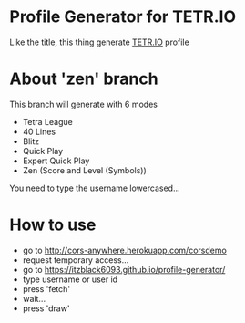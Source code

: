 
# Profile Generator for TETR.IO

Like the title, this thing generate [TETR.IO](https://tetr.io/) profile

# About 'zen' branch

This branch will generate with 6 modes

+ Tetra League
+ 40 Lines
+ Blitz
+ Quick Play
+ Expert Quick Play
+ Zen (Score and Level (Symbols))

You need to type the username lowercased...

# How to use
+ go to http://cors-anywhere.herokuapp.com/corsdemo
+ request temporary access...
+ go to https://itzblack6093.github.io/profile-generator/
+ type username or user id
+ press 'fetch'
+ wait...
+ press 'draw'


